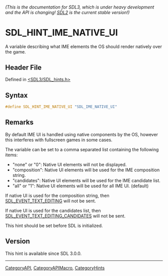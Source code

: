 ###### (This is the documentation for SDL3, which is under heavy development and the API is changing! [SDL2](https://wiki.libsdl.org/SDL2/) is the current stable version!)
# SDL_HINT_IME_NATIVE_UI

A variable describing what IME elements the OS should render natively over the game.

## Header File

Defined in [<SDL3/SDL_hints.h>](https://github.com/libsdl-org/SDL/blob/main/include/SDL3/SDL_hints.h)

## Syntax

```c
#define SDL_HINT_IME_NATIVE_UI "SDL_IME_NATIVE_UI"
```

## Remarks

By default IME UI is handled using native components by the OS, however
this interferes with fullscreen games in some cases.

The variable can be set to a comma separated list containing the following
items:

- "none" or "0": Native UI elements will not be displayed.
- "composition": Native UI elements will be used for the IME composition
  string.
- "candidates": Native UI elements will be used for the IME candidate list.
- "all" or "1": Native UI elements will be used for all IME UI. (default)

If native UI is used for the composition string, then
[SDL_EVENT_TEXT_EDITING](SDL_EVENT_TEXT_EDITING) will not be sent.

If native UI is used for the candidates list, then
[SDL_EVENT_TEXT_EDITING_CANDIDATES](SDL_EVENT_TEXT_EDITING_CANDIDATES) will
not be sent.

This hint should be set before SDL is initialized.

## Version

This hint is available since SDL 3.0.0.

----
[CategoryAPI](CategoryAPI), [CategoryAPIMacro](CategoryAPIMacro), [CategoryHints](CategoryHints)

